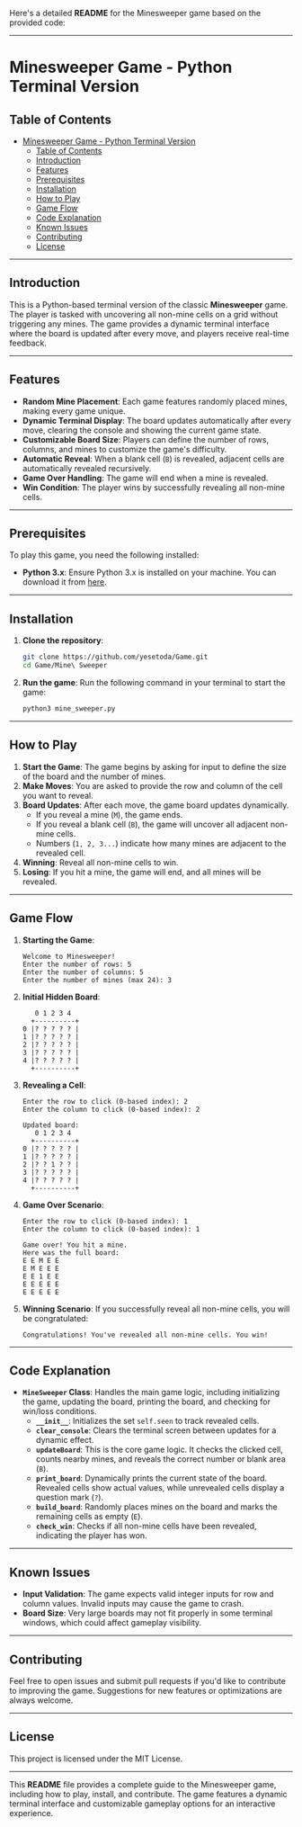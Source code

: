 Here's a detailed **README** for the Minesweeper game based on the provided code:

---

# Minesweeper Game - Python Terminal Version

## Table of Contents
- [Minesweeper Game - Python Terminal Version](#minesweeper-game---python-terminal-version)
  - [Table of Contents](#table-of-contents)
  - [Introduction](#introduction)
  - [Features](#features)
  - [Prerequisites](#prerequisites)
  - [Installation](#installation)
  - [How to Play](#how-to-play)
  - [Game Flow](#game-flow)
  - [Code Explanation](#code-explanation)
  - [Known Issues](#known-issues)
  - [Contributing](#contributing)
  - [License](#license)

---

## Introduction

This is a Python-based terminal version of the classic **Minesweeper** game. The player is tasked with uncovering all non-mine cells on a grid without triggering any mines. The game provides a dynamic terminal interface where the board is updated after every move, and players receive real-time feedback.

---

## Features

- **Random Mine Placement**: Each game features randomly placed mines, making every game unique.
- **Dynamic Terminal Display**: The board updates automatically after every move, clearing the console and showing the current game state.
- **Customizable Board Size**: Players can define the number of rows, columns, and mines to customize the game's difficulty.
- **Automatic Reveal**: When a blank cell (`B`) is revealed, adjacent cells are automatically revealed recursively.
- **Game Over Handling**: The game will end when a mine is revealed.
- **Win Condition**: The player wins by successfully revealing all non-mine cells.

---

## Prerequisites

To play this game, you need the following installed:

- **Python 3.x**: Ensure Python 3.x is installed on your machine. You can download it from [here](https://www.python.org/downloads/).

---

## Installation

1. **Clone the repository**:
    ```bash
    git clone https://github.com/yesetoda/Game.git
    cd Game/Mine\ Sweeper
    ```

2. **Run the game**:
    Run the following command in your terminal to start the game:
    ```bash
    python3 mine_sweeper.py
    ```

---

## How to Play

1. **Start the Game**: The game begins by asking for input to define the size of the board and the number of mines.
2. **Make Moves**: You are asked to provide the row and column of the cell you want to reveal.
3. **Board Updates**: After each move, the game board updates dynamically.
    - If you reveal a mine (`M`), the game ends.
    - If you reveal a blank cell (`B`), the game will uncover all adjacent non-mine cells.
    - Numbers (`1, 2, 3...`) indicate how many mines are adjacent to the revealed cell.
4. **Winning**: Reveal all non-mine cells to win.
5. **Losing**: If you hit a mine, the game will end, and all mines will be revealed.

---

## Game Flow

1. **Starting the Game**:
    ```
    Welcome to Minesweeper!
    Enter the number of rows: 5
    Enter the number of columns: 5
    Enter the number of mines (max 24): 3
    ```

2. **Initial Hidden Board**:
    ```plaintext
       0 1 2 3 4 
      +----------+
    0 |? ? ? ? ? |
    1 |? ? ? ? ? |
    2 |? ? ? ? ? |
    3 |? ? ? ? ? |
    4 |? ? ? ? ? |
      +----------+
    ```

3. **Revealing a Cell**:
    ```plaintext
    Enter the row to click (0-based index): 2
    Enter the column to click (0-based index): 2

    Updated board:
       0 1 2 3 4 
      +----------+
    0 |? ? ? ? ? |
    1 |? ? ? ? ? |
    2 |? ? 1 ? ? |
    3 |? ? ? ? ? |
    4 |? ? ? ? ? |
      +----------+
    ```

4. **Game Over Scenario**:
    ```plaintext
    Enter the row to click (0-based index): 1
    Enter the column to click (0-based index): 1

    Game over! You hit a mine.
    Here was the full board:
    E E M E E
    E M E E E
    E E 1 E E
    E E E E E
    E E E E E
    ```

5. **Winning Scenario**:
    If you successfully reveal all non-mine cells, you will be congratulated:
    ```plaintext
    Congratulations! You've revealed all non-mine cells. You win!
    ```

---

## Code Explanation

- **`MineSweeper` Class**: Handles the main game logic, including initializing the game, updating the board, printing the board, and checking for win/loss conditions.
    - **`__init__`**: Initializes the set `self.seen` to track revealed cells.
    - **`clear_console`**: Clears the terminal screen between updates for a dynamic effect.
    - **`updateBoard`**: This is the core game logic. It checks the clicked cell, counts nearby mines, and reveals the correct number or blank area (`B`).
    - **`print_board`**: Dynamically prints the current state of the board. Revealed cells show actual values, while unrevealed cells display a question mark (`?`).
    - **`build_board`**: Randomly places mines on the board and marks the remaining cells as empty (`E`).
    - **`check_win`**: Checks if all non-mine cells have been revealed, indicating the player has won.

---

## Known Issues

- **Input Validation**: The game expects valid integer inputs for row and column values. Invalid inputs may cause the game to crash.
- **Board Size**: Very large boards may not fit properly in some terminal windows, which could affect gameplay visibility.

---

## Contributing

Feel free to open issues and submit pull requests if you'd like to contribute to improving the game. Suggestions for new features or optimizations are always welcome.

---

## License

This project is licensed under the MIT License.

---

This **README** file provides a complete guide to the Minesweeper game, including how to play, install, and contribute. The game features a dynamic terminal interface and customizable gameplay options for an interactive experience.